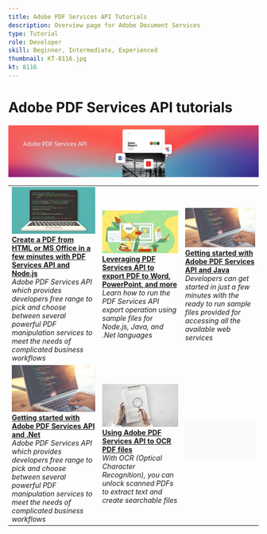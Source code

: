 ```yaml
---
title: Adobe PDF Services API Tutorials
description: Overview page for Adobe Document Services
type: Tutorial
role: Developer
skill: Beginner, Intermediate, Experienced
thumbnail: KT-8116.jpg
kt: 8116
---
```


# Adobe PDF Services API tutorials

![PDF Services API Banner](../assets/PDFServicesAPIHero.jpg)

<table style="table-layout:fixed">
<tr>
 <td>
   <a href="createpdffromhtml.md">
      <img alt="Create a PDF from HTML or MS Office in a few minutes with PDF Services API and Node.js" src="assets/PDFServices_GettingStartedNode_thumb.jpg" />
   </a>
    <div>
   <a href="createpdffromhtml.md"><strong>Create a PDF from HTML or MS Office in a few minutes with PDF Services API and Node.js</strong></a>
    </div>
    <em>Adobe PDF Services API which provides developers free range to pick and choose between several powerful PDF manipulation services to meet the needs of complicated business workflows</em>
    <br>
  </td>
  <td>
   <a href="exportpdf.md">
      <img alt="Leveraging PDF Services API to export PDF to Word, PowerPoint, and more" src="assets/PDFServices_ExportPDF_thumb.jpg" />
   </a>
    <div>
   <a href="exportpdf.md"><strong>Leveraging PDF Services API to export PDF to Word, PowerPoint, and more</strong></a>
    </div>
    <em>Learn how to run the PDF Services API export operation using sample files for Node.js, Java, and .Net languages</em>
    <br>
  </td>
  <td>
   <a href="gettingstartedjava.md">
      <img alt="Getting started with Adobe PDF Services API and Java" src="assets/PDFServices_GettingStartedJAVA_thumb.jpg" />
   </a>
    <div>
   <a href="gettingstartedjava.md"><strong>Getting started with Adobe PDF Services API and Java</strong></a>
    </div>
    <em>Developers can get started in just a few minutes with the ready to run sample files provided for accessing all the available web services</em>
    <br>
  </td>
</tr>
<tr>
 <td>
   <a href="gettingstartednet.md">
      <img alt="Getting started with Adobe PDF Services API and .Net" src="assets/PDFServices_GettingStartedNET_thumb.jpg" />
   </a>
    <div>
   <a href="gettingstartednet.md"><strong>Getting started with Adobe PDF Services API and .Net</strong></a>
    </div>
    <em>Adobe PDF Services API which provides developers free range to pick and choose between several powerful PDF manipulation services to meet the needs of complicated business workflows</em>
    <br>
  </td>
  <td>
   <a href="ocr.md">
      <img alt="Using Adobe PDF Services API to OCR PDF files" src="assets/PDFServices_OCR_Thumb.jpg" />
   </a>
    <div>
   <a href="ocr.md"><strong>Using Adobe PDF Services API to OCR PDF files</strong></a>
    </div>
    <em>With OCR (Optical Character Recognition), you can unlock scanned PDFs to extract text and create searchable files</em>
    <br>
  </td>
  <td>
    <img alt="Spacer" src="../assets/GrayBanner_Placeholder.png" />
    <div>
    <br>
  </td>
</tr>
</table>